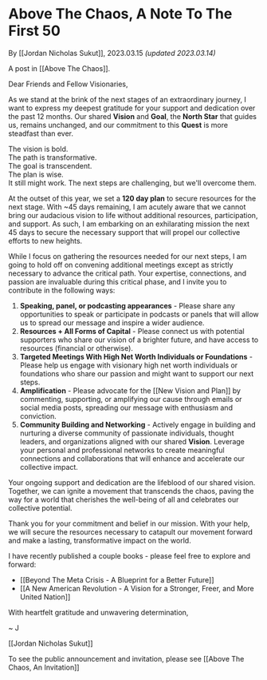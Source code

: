 # Above The Chaos, A Note To The First 50
By [[Jordan Nicholas Sukut]], 2023.03.15 _(updated 2023.03.14)_

A post in [[Above The Chaos]].

Dear Friends and Fellow Visionaries,

As we stand at the brink of the next stages of an extraordinary journey, I want to express my deepest gratitude for your support and dedication over the past 12 months. Our shared **Vision** and **Goal**, the **North Star** that guides us, remains unchanged, and our commitment to this **Quest** is more steadfast than ever.

The vision is bold.  
The path is transformative.  
The goal is transcendent.  
The plan is wise.  
It still might work. 
The next steps are challenging, but we'll overcome them.

At the outset of this year, we set a **120 day plan** to secure resources for the next stage. With ~45 days remaining, I am acutely aware that we cannot bring our audacious vision to life without additional resources, participation, and support. As such, I am embarking on an exhilarating mission the next 45 days to secure the necessary support that will propel our collective efforts to new heights.

While I focus on gathering the resources needed for our next steps, I am going to hold off on convening additional meetings except as strictly necessary to advance the critical path. Your expertise, connections, and passion are invaluable during this critical phase, and I invite you to contribute in the following ways:

1.  **Speaking, panel, or podcasting appearances** - Please share any opportunities to speak or participate in podcasts or panels that will allow us to spread our message and inspire a wider audience.  
2.  **Resources + All Forms of Capital** - Please connect us with potential supporters who share our vision of a brighter future, and have access to resources (financial or otherwise).
3.  **Targeted Meetings With High Net Worth Individuals or Foundations** - Please help us engage with visionary high net worth individuals or foundations who share our passion and might want to support our next steps.
4.  **Amplification** - Please advocate for the [[New Vision and Plan]] by commenting, supporting, or amplifying our cause through emails or social media posts, spreading our message with enthusiasm and conviction.
5. **Community Building and Networking** - Actively engage in building and nurturing a diverse community of passionate individuals, thought leaders, and organizations aligned with our shared **Vision**. Leverage your personal and professional networks to create meaningful connections and collaborations that will enhance and accelerate our collective impact.

Your ongoing support and dedication are the lifeblood of our shared vision. Together, we can ignite a movement that transcends the chaos, paving the way for a world that cherishes the well-being of all and celebrates our collective potential.

Thank you for your commitment and belief in our mission. With your help, we will secure the resources necessary to catapult our movement forward and make a lasting, transformative impact on the world.

I have recently published a couple books - please feel free to explore and forward: 
- [[Beyond The Meta Crisis - A Blueprint for a Better Future]]  
- [[A New American Revolution - A Vision for a Stronger, Freer, and More United Nation]]  

With heartfelt gratitude and unwavering determination,

~ J 

[[Jordan Nicholas Sukut]] 

To see the public announcement and invitation, please see [[Above The Chaos, An Invitation]]   